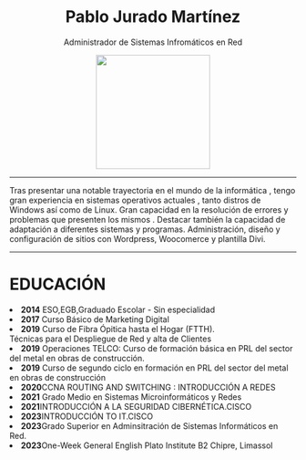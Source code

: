 <h1 align="center">Pablo Jurado Martínez</h1>
<p align="center">Administrador de Sistemas Infromáticos en Red</p>
<div align="center"><img  src="https://www.grupocibernos.com/hs-fs/hubfs/seguridad%20inform%C3%A1tica%20y%20c%C3%B3mo%20implementarla.jpg?width=960&name=seguridad%20inform%C3%A1tica%20y%20c%C3%B3mo%20implementarla.jpg" width="200" />
</div>

<hr>

<p>
 Tras presentar una notable trayectoria en el mundo de la informática , tengo gran experiencia en sistemas operativos actuales , 
  tanto distros de Windows así como de Linux. Gran capacidad en la resolución de errores y problemas que presenten los mismos . Destacar
  también la capacidad de adaptación  a diferentes sistemas y programas.
  Administración, diseño y configuración de sitios con Wordpress, Woocomerce y plantilla Divi.
</p>

<hr>

<h1>EDUCACIÓN</h1>

<li><strong>2014</strong> ESO,EGB,Graduado Escolar - Sin especialidad</li>

<li><strong>2017</strong> Curso Básico de Marketing Digital</li>

<li><strong>2019</strong> Curso de Fibra Ópitica hasta el Hogar (FTTH).
<br>
 Técnicas para el Despliegue de Red y alta de Clientes
</li>

<li><strong>2019</strong> Operaciones TELCO: Curso de formación básica en PRL del sector del metal en obras de construcción.</li>

<li><strong>2019</strong> Curso de segundo ciclo en formación en PRL del sector del metal en obras de construcción</li>

<li><strong>2020</strong>CCNA ROUTING AND SWITCHING : INTRODUCCIÓN A REDES</li>

<li><strong>2021</strong> Grado Medio en Sistemas Microinformáticos y Redes</li>

<li><strong>2021</strong>INTRODUCCIÓN A LA SEGURIDAD CIBERNÉTICA.CISCO</li>

<li><strong>2023</strong>INTRODUCCIÓN TO IT.CISCO</li>

<li><strong>2023</strong>Grado Superior en Adminsitración de Sistemas Informáticos en Red.</li>

<li><strong>2023</strong>One-Week General English Plato Institute B2 Chipre, Limassol</li>







